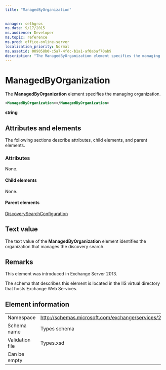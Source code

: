 ```yaml
---
title: "ManagedByOrganization"
 
 
manager: sethgros
ms.date: 9/17/2015
ms.audience: Developer
ms.topic: reference
ms.prod: office-online-server
localization_priority: Normal
ms.assetid: 009058b0-c5a7-4fdc-b1a1-af0abaf70ab9
description: "The ManagedByOrganization element specifies the managing organization."
---
```


# ManagedByOrganization

The **ManagedByOrganization** element specifies the managing organization. 
  
```XML
<ManagedByOrganization></ManagedByOrganization>
```

 **string**
## Attributes and elements

The following sections describe attributes, child elements, and parent elements.
  
### Attributes

None.
  
#### Child elements

None.
  
#### Parent elements

[DiscoverySearchConfiguration](discoverysearchconfiguration.md)
  
## Text value

The text value of the **ManagedByOrganization** element identifies the organization that manages the discovery search. 
  
## Remarks

This element was introduced in Exchange Server 2013.
  
The schema that describes this element is located in the IIS virtual directory that hosts Exchange Web Services.
  
## Element information

|||
|:-----|:-----|
|Namespace  <br/> |http://schemas.microsoft.com/exchange/services/2006/types  <br/> |
|Schema name  <br/> |Types schema  <br/> |
|Validation file  <br/> |Types.xsd  <br/> |
|Can be empty  <br/> ||
   

